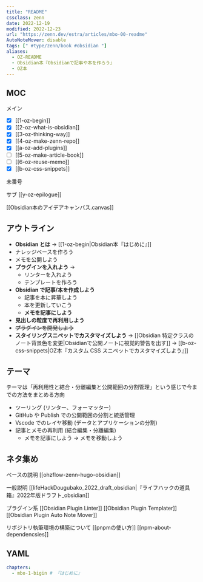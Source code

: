 ```yaml
---
title: "README"
cssclass: zenn
date: 2022-12-19
modified: 2022-12-23
url: "https://zenn.dev/estra/articles/mbo-00-readme"
AutoNoteMover: disable
tags: [" #type/zenn/book #obsidian "]
aliases:
  - OZ-README
  - Obsidian本『Obsidianで記事や本を作ろう』
  - OZ本
---
```


## MOC

メイン
- [x] [[1-oz-begin]]
- [x] [[2-oz-what-is-obsidian]]
- [x] [[3-oz-thinking-way]]
- [x] [[4-oz-make-zenn-repo]]
- [x] [[a-oz-add-plugins]]
- [ ] [[5-oz-make-article-book]]
- [ ] [[6-oz-reuse-memo]]
- [x] [[b-oz-css-snippets]]

未番号

サブ
[[y-oz-epilogue]]

[[Obsidian本のアイデアキャンバス.canvas]]

## アウトライン

- **Obsidian とは** → [[1-oz-begin|Obsidian本『はじめに』]]
- ナレッジベースを作ろう
- メモを公開しよう
- **プラグインを入れよう** → 
    - リンターを入れよう
    - テンプレートを作ろう
- **Obsidian で記事/本を作成しよう**
    - 記事を本に昇華しよう
    - 本を更新していこう
    - **メモを記事にしよう**
- **見出しの粒度で再利用しよう**
- ~~プラグインを開発しよう~~
- **スタイリングスニペットでカスタマイズしよう** → [[Obsidian 特定クラスのノート背景色を変更|Obsidianで公開ノートに視覚的警告を出す]] → [[b-oz-css-snippets|OZ本『カスタム CSS スニペットでカスタマイズしよう』]]

## テーマ

テーマは「再利用性と結合・分離編集と公開範囲の分割管理」という感じで今までの方法をまとめる方向

- ツーリング (リンター、フォーマッター) 
- GitHub や Publish での公開範囲の分割と統括管理 
- Vscode でのレイヤ移動 (データとアプリケーションの分割) 
- 記事とメモの再利用 (結合編集・分離編集)
    - メモを記事にしよう → メモを移動しよう

## ネタ集め

ベースの説明
[[ohzflow-zenn-hugo-obsidian]]

一般説明
[[lifeHackDougubako_2022_draft_obsidian|『ライフハックの道具箱』2022年版ドラフト_obsidian]]

プラグイン系
[[Obsidian Plugin Linter]]
[[Obsidian Plugin Templater]]
[[Obsidian Plugin Auto Note Mover]]

リポジトリ執筆環境の構築について
[[pnpmの使い方]]
[[npm-about-dependencsies]]

## YAML

```yaml
chapters:
  - mbo-1-bigin # 『はじめに』
```
